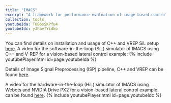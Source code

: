 ```yaml
---
title: "IMACS"
excerpt: "A framework for performance evaluation of image-based control systems<br/><img src='/images/IMACS.JPG'>"
collection: tools
youtubeIda: TOB6sSKPfu4
youtubeIdc: yJhavfYidko
---
```

You can find details on installation and usage of C++ and VREP SiL setup [here](https://github.com/sajid-mohamed/cppVrepLKAS).
A video for the software-in-the-loop (SiL) simulator of IMACS using C++ and V-REP for a vision-based lateral control example:
{% include youtubePlayer.html id=page.youtubeIda %}

Details of Image Signal Preprocessing (ISP) pipeline, C++ and VREP can be found [here](https://github.com/sayandipde/approx_ibc).

A video for the hardware-in-the-loop (HiL) simulator of IMACS using Webots and NVIDIA Drive PX2 for a vision-based lateral control example can be found [here](https://youtu.be/yJhavfYidko).
{% include youtubePlayer.html id=page.youtubeIdc %}
 
